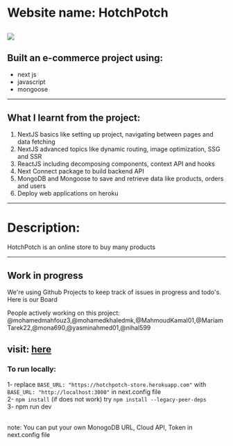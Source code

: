 # Website name: HotchPotch 
![](http://imgur.com/t3teAxi.png)
---
## Built an e-commerce project using:
 * next js
 * javascript
 * mongoose
  ---
## What I learnt from the project:
 1. NextJS basics like setting up project, navigating between pages and data fetching
 2. NextJS advanced topics like dynamic routing, image optimization, SSG and SSR
 3. ReactJS including decomposing components, context API and hooks
 4. Next Connect package to build backend API
 5. MongoDB and Mongoose to save and retrieve data like products, orders and users
 6. Deploy web applications on heroku
---
# Description:
  HotchPotch is an online store to buy many products

____
## Work in progress
We're using Github Projects to keep track of issues in progress and todo's. Here is our Board

People actively working on this project:
@mohamedmahfouz3,@mohamedkhaledmk,@MahmoudKamal01,@MariamTarek22,@mona690,@yasminahmed01,@nihal599


## visit: [here](https://hotchpotch-store.herokuapp.com/)
### To run locally:
1- replace ``` BASE_URL: "https://hotchpotch-store.herokuapp.com" ``` with ``` BASE_URL: "http://localhost:3000" ``` in next.config file <br>
2- ```npm install```    (if does not work) try ```npm install --legacy-peer-deps```  <br>
3- npm run dev

<br>
note: You can put your own MonogoDB URL, Cloud API, Token in next.config file

